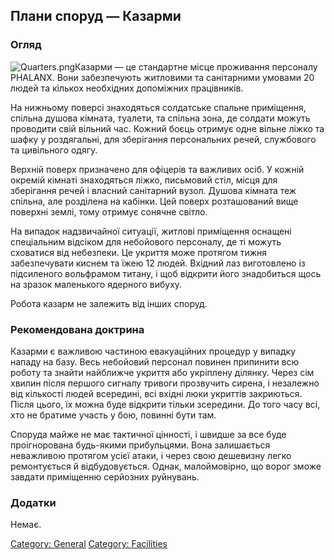 ## Плани споруд — Казарми

### Огляд

![](Quarters.png "Quarters.png")Казарми — це стандартне місце проживання
персоналу PHALANX. Вони забезпечують житловими та санітарними умовами 20
людей та кількох необхідних допоміжних працівників.

На нижньому поверсі знаходяться солдатське спальне приміщення, спільна
душова кімната, туалети, та спільна зона, де солдати можуть проводити
свій вільний час. Кожний боєць отримує одне вільне ліжко та шафку у
роздягальні, для зберігання персональних речей, службового та цивільного
одягу.

Верхній поверх призначено для офіцерів та важливих осіб. У кожній
окремій кімнаті знаходяться ліжко, письмовий стіл, місця для зберігання
речей і власний санітарний вузол. Душова кімната теж спільна, але
розділена на кабінки. Цей поверх розташований вище поверхні землі, тому
отримує сонячне світло.

На випадок надзвичайної ситуації, житлові приміщення оснащені
спеціальним відсіком для небойового персоналу, де ті можуть сховатися
від небезпеки. Це укриття може протягом тижня забезпечувати киснем та
їжею 12 людей. Вхідний лаз виготовлено із підсиленого вольфрамом титану,
і щоб відкрити його знадобиться щось на зразок маленького ядерного
вибуху.

Робота казарм не залежить від інших споруд.

### Рекомендована доктрина

Казарми є важливою частиною евакуаційних процедур у випадку нападу на
базу. Весь небойовий персонал повинен припинити всю роботу та знайти
найближче укриття або укріплену ділянку. Через сім хвилин після першого
сигналу тривоги прозвучить сирена, і незалежно від кількості людей
всередині, всі вхідні люки укриттів закриються. Після цього, їх можна
буде відкрити тільки зсередини. До того часу всі, хто не братиме участь
у бою, повинні бути там.

Споруда майже не має тактичної цінності, і швидше за все буде
проігнорована будь-якими прибульцями. Вона залишається неважливою
протягом усієї атаки, і через свою дешевизну легко ремонтується й
відбудовується. Однак, малоймовірно, що ворог зможе завдати приміщенню
серйозних руйнувань.

### Додатки

Немає.

[Category: General](Category:_General "wikilink") [Category:
Facilities](Category:_Facilities "wikilink")